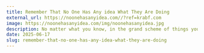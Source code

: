 ```yaml
---
title: Remember That No One Has Any idea What They Are Doing
external_url: https://noonehasanyidea.com//?ref=krabf.com
image: https://noonehasanyidea.com/img/noonehasanyidea.jpg
description: No matter what you know, in the grand scheme of things you don't know shit.
date: 2025-06-17
slug: remember-that-no-one-has-any-idea-what-they-are-doing
---
```

